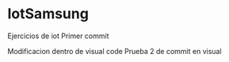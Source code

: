 # IotSamsung
Ejercicios de iot
Primer commit

Modificacion dentro de visual code
Prueba 2 de commit en visual
